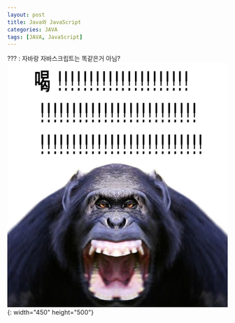 ```yaml
---
layout: post
title: Java와 JavaScript
categories: JAVA
tags: [JAVA, JavaScript]
---
```

??? : 자바랑 자바스크립트는 똑같은거 아님?
![喝](https://github.com/thekimgyumin/thekimgyumin.github.io/blob/master/.image/Gal.jpeg?raw=true){: width="450" height="500"}